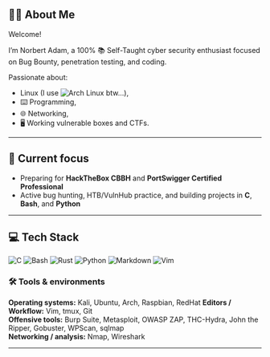 ## 👨‍💻 About Me

Welcome!

I’m Norbert Adam, a 100% 📚 Self-Taught cyber security enthusiast focused on Bug Bounty, penetration testing, and coding.

Passionate about:
+ Linux (I use ![Arch Linux](https://img.shields.io/badge/Arch%20Linux-1793D1?logo=archlinux&logoColor=white) btw...),
+ ⌨️ Programming,
+ 🌐 Networking,
+ 🖥️ Working vulnerable boxes and CTFs.

---

## 🎯 Current focus
- Preparing for **HackTheBox CBBH** and **PortSwigger Certified Professional**  
- Active bug hunting, HTB/VulnHub practice, and building projects in **C**, **Bash**, and **Python**

---

## 💻 Tech Stack
![C](https://img.shields.io/badge/C-00599C?logo=c&logoColor=white)
![Bash](https://img.shields.io/badge/Bash-4EAA25?logo=gnu-bash&logoColor=white)
![Rust](https://img.shields.io/badge/Rust-000000?logo=rust&logoColor=white)
![Python](https://img.shields.io/badge/Python-3776AB?logo=python&logoColor=white)
![Markdown](https://img.shields.io/badge/Markdown-000000?logo=markdown&logoColor=white)
![Vim](https://img.shields.io/badge/Vim-019733?logo=vim&logoColor=white)


### 🛠️ Tools & environments
**Operating systems:** Kali, Ubuntu, Arch, Raspbian, RedHat
**Editors / Workflow:** Vim, tmux, Git  
**Offensive tools:** Burp Suite, Metasploit, OWASP ZAP, THC-Hydra, John the Ripper, Gobuster, WPScan, sqlmap  
**Networking / analysis:** Nmap, Wireshark

---

<!--
> Tip: I keep concise practical notes and scripts for many of these tools in my repos.

---

## 📂 Projects (work-in-progress)
- **Webserver in C** — step-by-step educational series (sockets, HTTP basics)  
- **Bug-Bounty-Toolkit** — recon & automation scripts I use daily  
- **HTB-CBBH-Notes** — structured study notes (no spoilers)  

(These will be pinned repos once ready.)

---

## 📣 What I publish
- Blog posts: deep-dives & walkthroughs from labs  
- YouTube: recorded lab walkthroughs / tutorials (shorts for TikTok)  
- GitHub: code, writeups, and study notes

---

## 🌐 Connect
- Blog · YouTube · X / Twitter · LinkedIn (links in pinned repos)

---
--!>
